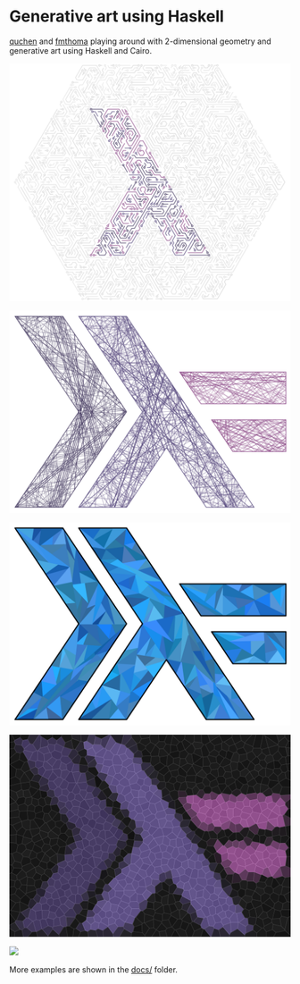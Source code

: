 # Generative art using Haskell

[quchen](https://github.com/quchen) and [fmthoma](https://github.com/fmthoma)
playing around with 2-dimensional geometry and generative art using Haskell and
Cairo.

![](showcases/circuits.svg)

![](showcases/haskell_logo_billard.svg)

![](showcases/haskell_logo_triangles.svg)

![](showcases/haskell_logo_voronoi.svg)

![](showcases/vector_fields.svg)

More examples are shown in the [docs/](docs/README.md) folder.
